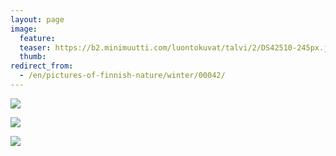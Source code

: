 ```yaml
---
layout: page
image:
  feature:
  teaser: https://b2.minimuutti.com/luontokuvat/talvi/2/DS42510-245px.jpg
  thumb:
redirect_from:
  - /en/pictures-of-finnish-nature/winter/00042/
---
```


![](https://b2.minimuutti.com/luontokuvat/talvi/2/DS42530-800px.jpg)

![](https://b2.minimuutti.com/luontokuvat/talvi/2/DS42505-800px.jpg)

![](https://b2.minimuutti.com/luontokuvat/talvi/2/DS42510-800px.jpg)
